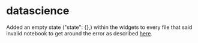 # datascience

Added an empty state ("state": {},) within the widgets to every file that said invalid notebook to get around the error as described [here](https://github.com/orgs/community/discussions/155944#discussioncomment-12898793).
